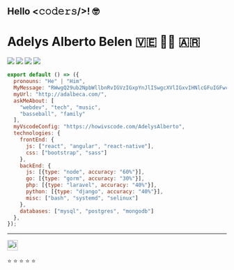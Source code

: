 ## Hello <𝚌𝚘𝚍𝚎𝚛𝚜/>! 🤓

# Adelys Alberto Belen 🇻🇪 👨‍💻 🇦🇷

[![](https://img.shields.io/twitter/follow/adelysalberto?label=Follow)](https://twitter.com/adelysalberto)
[![](https://img.shields.io/badge/-adelysalberto-blue?style=flat-square&logo=Linkedin&logoColor=white)](https://www.linkedin.com/in/adelysalberto/)
[![](https://img.shields.io/github/followers/adelysalberto?label=Follow&style=social)](https://github.com/adelysalberto)
[![](https://img.shields.io/badge/Telegram-%40adelysalberto-blue)](https://t.me/adelysalberto)


```js
export default () => ({
  pronouns: "He" | "Him",
  MyMessage: "RWwgQ29ub2NpbWllbnRvIGVzIGxpYnJlISwgcXVlIGxvIHNlcGFuIGFwcm92ZWNoYXIsIHBvY29zIQ==",
  myUrl: "http://adalbeca.com/",
  askMeAbout: [
    "webdev", "tech", "music",
    "basseball", "family"
  ],
  myVscodeConfig: "https://howivscode.com/AdelysAlberto",
  technologies: {
    frontEnd: {
      js: ["react", "angular", "react-native"],
      css: ["bootstrap", "sass"]
    },
    backEnd: {
      js: [{type: "node", accuracy: "60%"}],
      go: [{type: "gorm", accuracy: "30%"}],
      php: [{type: "laravel", accuracy: "40%"}],
      python: [{type: "django", accuracy: "40%"}],
      misc: ["bash", "systemd", "selinux"]
    },
    databases: ["mysql", "postgres", "mongodb"]
  },
});
```

---
[<img src="https://raw.githubusercontent.com/Delta456/Delta456/master/img/instagram.jpg" alt="instagram logo" width="24">](https://www.instagram.com/adelysalberto/)

⭐️ ⭐️ ⭐️ ⭐️ ⭐️ 
